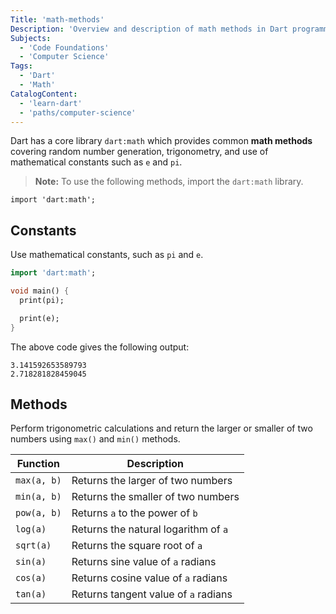 ```yaml
---
Title: 'math-methods'
Description: 'Overview and description of math methods in Dart programming language.'
Subjects:
  - 'Code Foundations'
  - 'Computer Science'
Tags:
  - 'Dart'
  - 'Math'
CatalogContent:
  - 'learn-dart'
  - 'paths/computer-science'
---
```


Dart has a core library `dart:math` which provides common **math methods** covering random number generation, trigonometry, and use of mathematical constants such as `e` and `pi`.

> **Note:** To use the following methods, import the `dart:math` library.

```pseudo
import 'dart:math';
```

## Constants

Use mathematical constants, such as `pi` and `e`.

```dart
import 'dart:math';

void main() {
  print(pi);

  print(e);
}
```

The above code gives the following output:

```shell
3.141592653589793
2.718281828459045
```

## Methods

Perform trigonometric calculations and return the larger or smaller of two numbers using `max()` and `min()` methods.

| Function    | Description                          |
| ----------- | ------------------------------------ |
| `max(a, b)` | Returns the larger of two numbers    |
| `min(a, b)` | Returns the smaller of two numbers   |
| `pow(a, b)` | Returns `a` to the power of `b`      |
| `log(a)`    | Returns the natural logarithm of `a` |
| `sqrt(a)`   | Returns the square root of `a`       |
| `sin(a)`    | Returns sine value of `a` radians    |
| `cos(a)`    | Returns cosine value of `a` radians  |
| `tan(a)`    | Returns tangent value of `a` radians |
